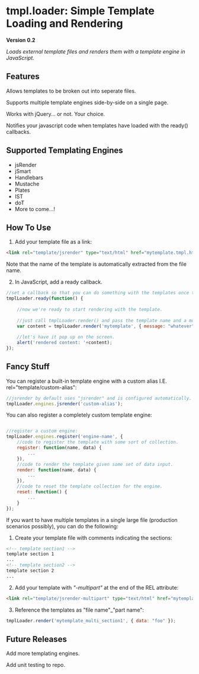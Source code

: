 tmpl.loader: Simple Template Loading and Rendering
=================================================

**Version 0.2**

*Loads external template files and renders them with a template engine in JavaScript.*

Features
--------

Allows templates to be broken out into seperate files.

Supports multiple template engines side-by-side on a single page.

Works with jQuery... or not. Your choice.

Notifies your javascript code when templates have loaded with the ready() callbacks.

Supported Templating Engines
----------------------------
<ul>
<li>jsRender</li>
<li>jSmart</li>
<li>Handlebars</li>
<li>Mustache</li>
<li>Plates</li>
<li>IST</li>
<li>doT</li>
<li>More to come...!</li>
</ul>

How To Use
----------

1) Add your template file as a link:
```html
<link rel="template/jsrender" type="text/html" href="mytemplate.tmpl.html" />
```

Note that the name of the template is automatically extracted from the file name.

2) In JavaScript, add a ready callback.
```javascript
//set a callback so that you can do something with the templates once they are loaded.
tmplLoader.ready(function() {
	
	//now we're ready to start rendering with the template.
	
	//just call tmplLoader.render() and pass the template name and a model to bind with.
	var content = tmplLoader.render('mytemplate', { message: "whatever" });
	
	//let's have it pop up on the screen.
	alert('rendered content: '+content);		
});
```

Fancy Stuff
-----------

You can register a built-in template engine with a custom alias I.E. rel="template/custom-alias":
```javascript	
//jsrender by default uses "jsrender" and is configured automatically.
tmplLoader.engines.jsrender('custom-alias'); 
```

You can also register a completely custom template engine:
```javascript

//register a custom engine:
tmplLoader.engines.register('engine-name', {
	//code to register the template with some sort of collection.
	register: function(name, data) {
		...
	}),
	//code to render the template given some set of data input.
	render: function(name, data) {
		...
	}),
	//code to reset the template collection for the engine.
	reset: function() {
		...
	}
});
```

If you want to have multiple templates in a single large file (production scenarios possibly), you can do the following:

1) Create your template file with comments indicating the sections:
```html
<!-- template section1 -->
template section 1
...
<!-- template section2 -->
template section 2
...
```

2) Add your template with *"-multipart"* at the end of the REL attribute:
```html
<link rel="template/jsrender-multipart" type="text/html" href="mytemplate_multi.tmpl.html" />
```

3) Reference the templates as "file name"_"part name":
```javascript
tmplLoader.render('mytemplate_multi_section1', { data: "foo" });
```

Future Releases
---------------

Add more templating engines.

Add unit testing to repo.
